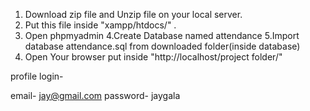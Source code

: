 
1. Download zip file and Unzip file on your local server.
2. Put this file inside "xampp/htdocs/" .
3. Open phpmyadmin
4.Create Database named attendance
5.Import database attendance.sql from downloaded folder(inside database)
6. Open Your browser put inside "http://localhost/project folder/"


profile login-

email- jay@gmail.com
password- jaygala